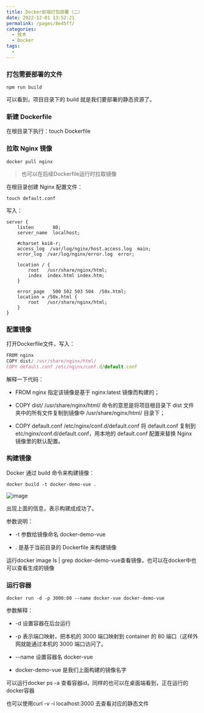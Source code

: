 ```yaml
---
title: Docker前端打包部署（二）
date: 2022-12-01 13:52:21
permalink: /pages/8e45ff/
categories:
  - 技术
  - Docker
tags:
  - 
---
```


### 打包需要部署的文件

```
npm run build
```
可以看到，项目目录下的 build 就是我们要部署的静态资源了。

### 新建 Dockerfile

在根目录下执行：touch Dockerfile

### 拉取 Nginx 镜像

```
docker pull nginx
```
> 也可以在后续Dockerfile运行时拉取镜像

在根目录创建 Nginx 配置文件：

```
touch default.conf
```
写入：
```
server {
    listen       80;
    server_name  localhost;

    #charset koi8-r;
    access_log  /var/log/nginx/host.access.log  main;
    error_log  /var/log/nginx/error.log  error;

    location / {
        root   /usr/share/nginx/html;
        index  index.html index.htm;
    }

    error_page   500 502 503 504  /50x.html;
    location = /50x.html {
        root   /usr/share/nginx/html;
    }
}
```

### 配置镜像

打开Dockerfile文件，写入：

```javascript
FROM nginx  
COPY dist/ /usr/share/nginx/html/  
COPY default.conf /etc/nginx/conf.d/default.conf  
```

解释一下代码：

- FROM nginx 指定该镜像是基于 nginx:latest 镜像而构建的；

- COPY dist/ /usr/share/nginx/html/ 命令的意思是将项目根目录下 dist 文件夹中的所有文件复制到镜像中 /usr/share/nginx/html/ 目录下；

- COPY default.conf /etc/nginx/conf.d/default.conf 将 default.conf 复制到 etc/nginx/conf.d/default.conf，用本地的 default.conf 配置来替换 Nginx 镜像里的默认配置。

### 构建镜像

Docker 通过 build 命令来构建镜像：

```
docker build -t docker-demo-vue .
```
![image](https://p3-juejin.byteimg.com/tos-cn-i-k3u1fbpfcp/72205a4bd7d645e8aba8f94f9720974b~tplv-k3u1fbpfcp-zoom-in-crop-mark:4536:0:0:0.image)


出现上面的信息，表示构建成成功了。

参数说明：

- -t 参数给镜像命名 docker-demo-vue


- . 是基于当前目录的 Dockerfile 来构建镜像


运行docker image ls | grep docker-demo-vue查看镜像，也可以在docker中也可以查看生成的镜像

### 运行容器

```
docker run -d -p 3000:80 --name docker-vue docker-demo-vue
```

参数解释：

- -d 设置容器在后台运行


- -p 表示端口映射，把本机的 3000 端口映射到 container 的 80 端口（这样外网就能通过本机的 3000 端口访问了。


- --name 设置容器名 docker-vue


- docker-demo-vue 是我们上面构建的镜像名字

可以运行docker ps -a 查看容器id，同样的也可以在桌面端看到，正在运行的docker容器

也可以使用curl -v -i localhost:3000 去查看对应的静态文件

